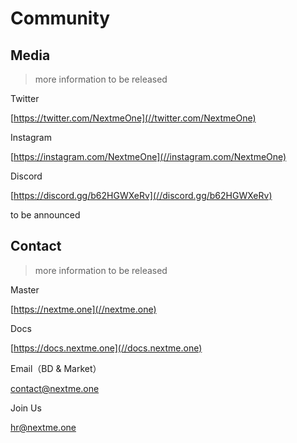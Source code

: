 # Community

## Media

> more information to be released

Twitter

[https://twitter.com/NextmeOne](//twitter.com/NextmeOne)

Instagram

[https://instagram.com/NextmeOne](//instagram.com/NextmeOne)

Discord

[https://discord.gg/b62HGWXeRv](//discord.gg/b62HGWXeRv)

to be announced

## Contact

> more information to be released

Master

[https://nextme.one](//nextme.one)

Docs

[https://docs.nextme.one](//docs.nextme.one)

Email（BD & Market）

[contact@nextme.one](mailto:contact@nextme.one)

Join Us

[hr@nextme.one](mailto:hr@nextme.one)
